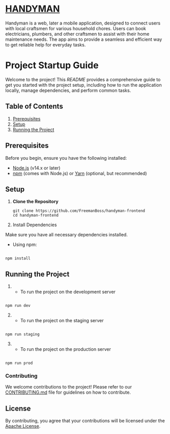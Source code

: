 # [HANDYMAN](https://handyman-frontend-gold.vercel.app/)

Handyman is a web, later a mobile application, designed to connect users with local craftsmen for various household chores. Users can book electricians, plumbers, and other
craftsmen to assist with their home maintenance needs. The app aims to provide a seamless and efficient way to get reliable help for everyday tasks.

# Project Startup Guide

Welcome to the project! This *README* provides a comprehensive guide to get you started with the project setup, including how to run the application locally, manage dependencies, and perform common tasks.

## Table of Contents

1. [Prerequisites](#prerequisites)
2. [Setup](#setup)
3. [Running the Project](#running-the-project)

## Prerequisites

Before you begin, ensure you have the following installed:

- [Node.js](https://nodejs.org/en) (v14.x or later)
- [npm](https://www.npmjs.com/) (comes with Node.js) or [Yarn](https://yarnpkg.com/) (optional, but recommended)

## Setup

1. **Clone the Repository**

   ```   
   git clone https://github.com/FreemanBoss/handyman-frontend
   cd handyman-frontend
   ```
2. Install Dependencies

Make sure you have all necessary dependencies installed.

- Using npm:

```

npm install
```

## Running the Project
1. - To run the project on the development server 
```

npm run dev
```
2. - To run the project on the staging server
```

npm run staging
```
3. - To run the project on the production server
```

npm run prod
```




### Contributing
We welcome contributions to the project! Please refer to our [CONTRIBUTING.md](./CONTRIBUTING.md) file for guidelines on how to contribute.

## License

By contributing, you agree that your contributions will be licensed under the [Apache License](LICENSE).
